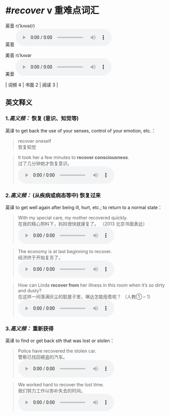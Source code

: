 # ***\#recover*** v  重难点词汇
英音 rɪ'kʌvə(r)  
英音
<audio src="./media/recover-B.aac" controls="controls"></audio>

美音 rɪ'kʌvər  
美音
<audio src="./media/recover.aac" controls="controls"></audio>



| 词频 4 | 书面 2 | 阅读 3 |  

英文释义
---
### 1.*高义频：* **恢复 (意识、知觉等)**  
英译 to get back the use of your senses, control of your emotion, etc.：

 > recover oneself   
 > 恢复知觉    

 > It took her a few minutes to **recover consciousness**.  
 > 过了几分钟她才恢复意识。    
<audio src="./media/recover-1.aac" controls="controls"></audio>

### 2.*高义频：* **(从疾病或病态等中) 恢复过来**  
英译 to get well again after being ill, hurt, etc.; to return to a normal state：

 > With my special care, my mother recovered quickly.  
 > 在我的精心照料下，妈妈很快就康复了。  （2013 北京书面表达）  
<audio src="./media/recover-2.aac" controls="controls"></audio>

 > The economy is at last beginning to recover.   
 > 经济终于开始复苏了。    
<audio src="./media/recover-3.aac" controls="controls"></audio>

 > How can Linda **recover from** her illness in this room when it’s so dirty and dusty?   
 > 在这样一间落满灰尘的脏屋子里，琳达怎能痊愈呢？  （人教① – 1）  
<audio src="./media/recover-4.aac" controls="controls"></audio>

### 3.*高义频：* **重新获得**  
英译 to find or get back sth that was lost or stolen：

 > Police have recovered the stolen car.   
 > 警察已找回被盗的汽车。    
<audio src="./media/recover-5.aac" controls="controls"></audio>

 > We worked hard to recover the lost time.   
 > 我们努力工作以弥补失去的时间。    
<audio src="./media/recover-6.aac" controls="controls"></audio>



